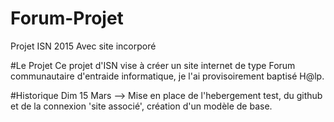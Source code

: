 # Forum-Projet
Projet ISN 2015 Avec site incorporé

#Le Projet
Ce projet d'ISN vise à créer un site internet de type Forum communautaire d'entraide informatique,
je l'ai provisoirement baptisé H@lp.

#Historique 
Dim 15 Mars --> Mise en place de l'hebergement test, du github et de la connexion 'site associé', création d'un modèle de base.
